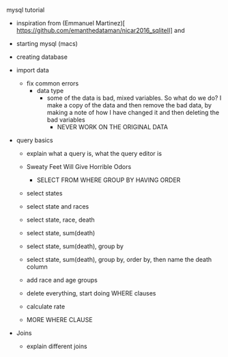 mysql tutorial

* inspiration from (Emmanuel Martinez)[ https://github.com/emanthedataman/nicar2016_sqliteII] and

* starting mysql (macs)
* creating database
* import data
  * fix common errors
    * data type
      * some of the data is bad, mixed variables. So what do we do? I make a copy of the data and then remove the bad data, by making a note of how I have changed it and then deleting the bad variables
        * NEVER WORK ON THE ORIGINAL DATA
* query basics
  * explain what a query is, what the query editor is
  * Sweaty Feet Will Give Horrible Odors
    * SELECT FROM WHERE GROUP BY HAVING ORDER

  * select states
  * select state and races
  * select state, race, death
  * select state, sum(death)
  * select state, sum(death), group by
  * select state, sum(death), group by, order by, then name the death column
  * add race and age groups
  * delete everything, start doing WHERE clauses
  * calculate rate
  * MORE WHERE CLAUSE



* Joins
  * explain different joins
